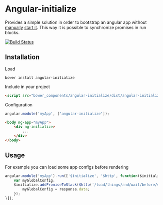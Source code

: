 # Angular-initialize

Provides a simple solution in order to bootstrap an angular app without [manually][1] [start it][2]. This way it is possible to synchronize promises in run blocks.

[![Build Status](https://travis-ci.org/esion/angular-initialize.svg?branch=master)](https://travis-ci.org/esion/angular-initialize)

## Installation

Load

~~~
bower install angular-initialize
~~~

Include in your project

~~~html
<script src="bower_components/angular-initialize/dist/angular-initialize.js" />
~~~

Configuration

~~~javascript
angular.module('myApp', ['angular-initialize']);
~~~

~~~html
<body ng-app="myApp">
    <div ng-initialize>
        ...
    </div>
</body>
~~~

## Usage

For example you can load some app configs before rendering

~~~javascript
angular.module('myApp').run(['$initialize', '$http', function($initialize, $http) {
    var myGlobalConfig;
    $initialize.addPromiseToStack($http('/load/things/and/wait/before/start').then(function(response) {
        myGlobalConfig = response.data;
    });
}]);
~~~

[1]: http://stackoverflow.com/questions/21697598/how-to-wait-for-a-promise-in-a-run-block-in-angular
[2]: http://stackoverflow.com/a/16404207/536174
